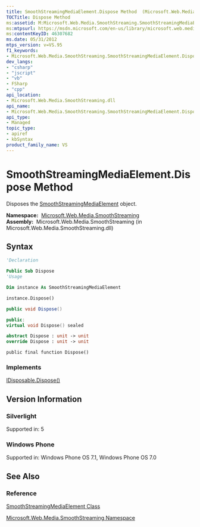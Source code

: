 ```yaml
---
title: SmoothStreamingMediaElement.Dispose Method  (Microsoft.Web.Media.SmoothStreaming)
TOCTitle: Dispose Method
ms:assetid: M:Microsoft.Web.Media.SmoothStreaming.SmoothStreamingMediaElement.Dispose
ms:mtpsurl: https://msdn.microsoft.com/en-us/library/microsoft.web.media.smoothstreaming.smoothstreamingmediaelement.dispose(v=VS.95)
ms:contentKeyID: 46307682
ms.date: 05/31/2012
mtps_version: v=VS.95
f1_keywords:
- Microsoft.Web.Media.SmoothStreaming.SmoothStreamingMediaElement.Dispose
dev_langs:
- "csharp"
- "jscript"
- "vb"
- FSharp
- "cpp"
api_location:
- Microsoft.Web.Media.SmoothStreaming.dll
api_name:
- Microsoft.Web.Media.SmoothStreaming.SmoothStreamingMediaElement.Dispose
api_type:
- Managed
topic_type:
- apiref
- kbSyntax
product_family_name: VS
---
```


# SmoothStreamingMediaElement.Dispose Method

Disposes the [SmoothStreamingMediaElement](smoothstreamingmediaelement-class-microsoft-web-media-smoothstreaming_1.md) object.

**Namespace:**  [Microsoft.Web.Media.SmoothStreaming](microsoft-web-media-smoothstreaming-namespace_1.md)  
**Assembly:**  Microsoft.Web.Media.SmoothStreaming (in Microsoft.Web.Media.SmoothStreaming.dll)

## Syntax

```vb
'Declaration

Public Sub Dispose
'Usage

Dim instance As SmoothStreamingMediaElement

instance.Dispose()
```

```csharp
public void Dispose()
```

```cpp
public:
virtual void Dispose() sealed
```

``` fsharp
abstract Dispose : unit -> unit 
override Dispose : unit -> unit 
```

```jscript
public final function Dispose()
```

### Implements

[IDisposable.Dispose()](https://msdn.microsoft.com/library/es4s3w1d\(v=vs.95\))  

## Version Information

### Silverlight

Supported in: 5  

### Windows Phone

Supported in: Windows Phone OS 7.1, Windows Phone OS 7.0  

## See Also

### Reference

[SmoothStreamingMediaElement Class](smoothstreamingmediaelement-class-microsoft-web-media-smoothstreaming_1.md)

[Microsoft.Web.Media.SmoothStreaming Namespace](microsoft-web-media-smoothstreaming-namespace_1.md)

